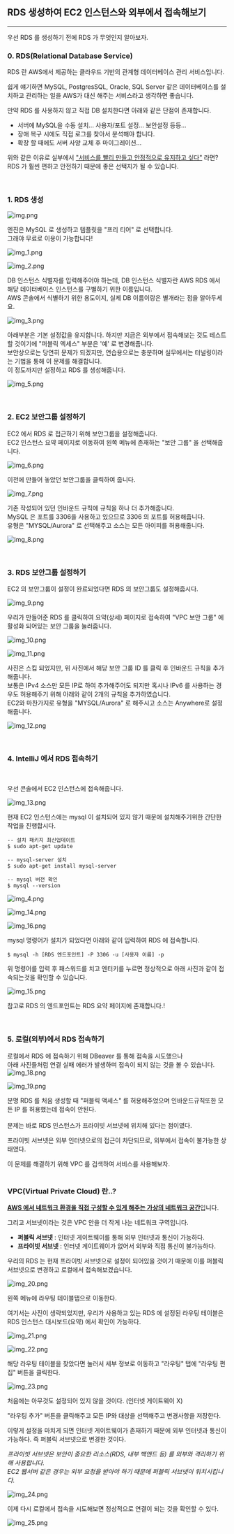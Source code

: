 ## RDS 생성하여 EC2 인스턴스와 외부에서 접속해보기

---  
우선 RDS 를 생성하기 전에 RDS 가 무엇인지 알아보자.

### 0. RDS(Relational Database Service) 
RDS 란 AWS에서 제공하는 클라우드 기반의 관계형 데이터베이스 관리 서비스입니다.  
  
쉽게 얘기하면 MySQL, PostgresSQL, Oracle, SQL Server 같은 데이터베이스를 설치하고 관리하는 일을 AWS가 대신 해주는 서비스라고 생각하면 좋습니다.  
 
만약 RDS 를 사용하지 않고 직접 DB 설치한다면 아래와 같은 단점이 존재합니다.  
- 서버에 MySQL을 수동 설치... 사용자/포트 설정... 보안설정 등등...
- 장애 복구 시에도 직접 로그를 찾아서 분석해야 합니다.
- 확장 할 때에도 서버 사양 교체 후 마이그레이션...
  
위와 같은 이유로 실부에서 <u>"서비스를 빨리 만들고 안정적으로 유지하고 싶다"</u> 라면? RDS 가 훨씬 편하고 안전하기 때문에 좋은 선택지가 될 수 있습니다.

<br>  

### 1. RDS 생성

![img.png](images/rds/rds_1.png)

엔진은 MySQL 로 생성하고 템플릿을 "프리 티어" 로 선택합니다.   
그래야 무료로 이용이 가능합니다!

![img_1.png](images/rds/rds_2.png)

![img_2.png](images/rds/rds_3.png)

DB 인스턴스 식별자를 입력해주어야 하는데, DB 인스턴스 식별자란 AWS RDS 에서 해당 데이터베이스 인스턴스를 구별하기 위한 이름입니다.  
AWS 콘솔에서 식별하기 위한 용도이지, 실제 DB 이름이랑은 별개라는 점을 알아두세요.

![img_3.png](images/rds/rds_4.png)

아래부분은 기본 설정값을 유지합니다. 하지만 지금은 외부에서 접속해보는 것도 테스트할 것이기에 "퍼블릭 엑세스" 부분은 '예' 로 변경해줍니다.  
보안상으로는 당연히 문제가 되겠지만, 연습용으로는 충분하며 실무에서는 터널링이라는 기법을 통해 이 문제를 해결합니다.  
이 정도까지만 설정하고 RDS 를 생성해줍니다. 

![img_5.png](images/rds/rds_6.png)

<br>
   
### 2. EC2 보안그룹 설정하기

EC2 에서 RDS 로 접근하기 위해 보안그룹을 설정해줍니다.  
EC2 인스턴스 요약 페이지로 이동하여 왼쪽 메뉴에 존재하는 "보안 그룹" 을 선택해줍니다.

![img_6.png](images/rds/rds_7.png)  

 이전에 만들어 놓았던 보안그룹을 클릭하여 줍니다.

![img_7.png](images/rds/rds_8.png)

기존 작성되어 있던 인바운드 규칙에 규칙을 하나 더 추가해줍니다.  
MySQL 은 포트를 3306을 사용하고 있으므로 3306 의 포트를 허용해줍니다.  
유형은 "MYSQL/Aurora" 로 선택해주고 소스는 모든 아이피를 허용해줍니다.

![img_8.png](images/rds/rds_9.png)

<br>
  
### 3. RDS 보안그룹 설정하기  
EC2 의 보안그룹이 설정이 완료되었다면 RDS 의 보안그룹도 설정해줍시다.

![img_9.png](images/rds/rds_10.png)

우리가 만들어준 RDS 를 클릭하여 요약(상세) 페이지로 접속하여 "VPC 보안 그룹" 에 활성화 되어있는 보안 그룹을 눌러줍니다.

![img_10.png](images/rds/rds_11.png)

![img_11.png](images/rds/rds_12.png)

사진은 스킵 되었지만, 위 사진에서 해당 보안 그룹 ID 를 클릭 후 인바운드 규칙을 추가해줍니다.  
보통은 IPv4 소스만 모든 IP로 하여 추가해주어도 되지만 혹시나 IPv6 를 사용하는 경우도 허용해주기 위해 아래와 같이 2개의 규칙을 추가하였습니다.  
EC2와 마찬가지로 유형을 "MYSQL/Aurora" 로 해주시고 소스는 Anywhere로 설정해줍니다.

![img_12.png](images/rds/rds_13.png)

<br>
  

### 4. IntelliJ 에서 RDS 접속하기  

<br>  

우선 콘솔에서 EC2 인스턴스에 접속해줍니다.

![img_13.png](images/rds/rds_14.png)

현재 EC2 인스턴스에는 mysql 이 설치되어 있지 않기 때문에 설치해주기위한 간단한 작업을 진행합시다.  

```angular2html
-- 설치 패키지 최신업데이트
$ sudo apt-get update

-- mysql-server 설치
$ sudo apt-get install mysql-server

-- mysql 버전 확인
$ mysql --version 
```
![img_4.png](images/rds/rds_5.png)

![img_14.png](images/rds/rds_15.png)

![img_16.png](images/rds/rds_17.png)

mysql 명령어가 설치가 되었다면 아래와 같이 입력하여 RDS 에 접속합니다.  
```angular2html
$ mysql -h [RDS 엔드포인트] -P 3306 -u [사용자 이름] -p
```
위 명령어를 입력 후 패스워드를 치고 엔터키를 누르면 정상적으로 아래 사진과 같이 접속되는것을 확인할 수 있습니다.  

![img_15.png](images/rds/rds_16.png)  

참고로 RDS 의 엔드포인트는 RDS 요약 페이지에 존재합니다.!
  
<br>  
  
### 5. 로컬(외부)에서 RDS 접속하기  
  
로컬에서 RDS 에 접속하기 위해 DBeaver 를 통해 접속을 시도했으나  
아래 사진들처럼 연결 실패 에러가 발생하며 접속이 되지 않는 것을 볼 수 있습니다.
![img_18.png](images/rds/rds_18.png)

![img_19.png](images/rds/rds_19.png)

분명 RDS 를 처음 생성할 때 "퍼블릭 액세스" 를 허용해주었으며 인바운드규칙또한 모든 IP 를 허용했는데 접속이 안된다.  
<br>
문제는 바로 RDS 인스턴스가 프라이빗 서브넷에 위치해 있다는 점이였다.  

프라이빗 서브넷은 외부 인터넷으로의 접근이 차단되므로, 외부에서 접속이 불가능한 상태였다.  

이 문제를 해결하기 위해 VPC 를 검색하여 서비스를 사용해보자.  
<br> 

### VPC(Virtual Private Cloud) 란..?  
  
<u>**AWS 에서 네트워크 환경을 직접 구성할 수 있게 해주는 가상의 네트워크 공간**</u>입니다.  

그리고 서브넷이라는 것은 VPC 안을 더 작게 나눈 네트워크 구역입니다.
- **퍼블릭 서브넷** : 인터넷 게이트웨이를 통해 외부 인터넷과 통신이 가능하다.
- **프라이빗 서브넷** : 인터넷 게이트웨이가 없어서 외부와 직접 통신이 불가능하다.

우리의 RDS 는 현재 프라이빗 서브넷으로 설정이 되어있을 것이기 때문에 이를 퍼블릭 서브넷으로 변경하고 로컬에서 접속해보겠습니다.

![img_20.png](images/rds/rds_20.png)

왼쪽 메뉴에 라우팅 테이블탭으로 이동한다. 

  여기서는 사진이 생략되었지만, 우리가 사용하고 있는 RDS 에 설정된 라우팅 테이블은 RDS 인스턴스 대시보드(요약) 에서 확인이 가능하다.

![img_21.png](images/rds/rds_21.png)

![img_22.png](images/rds/rds_22.png)

해당 라우팅 테이블을 찾았다면 눌러서 세부 정보로 이동하고 "라우팅" 탭에 "라우팅 편집" 버튼을 클릭한다.

![img_23.png](images/rds/rds_23.png)

처음에는 아무것도 설정되어 있지 않을 것이다. (인터넷 게이트웨이 X)  

"라우팅 추가" 버튼을 클릭해주고 모든 IP와 대상을 선택해주고 변경사항을 저장한다.  
 
이렇게 설정을 마치게 되면 인터넷 게이트웨이가 존재하기 때문에 외부 인터넷과 통신이 가능하다. 즉 퍼블릭 서브넷으로 변경한 것이다.  

*프라이빗 서브넷은 보안이 중요한 리소스(RDS, 내부 백엔드 등) 를 외부와 격리하기 위해 사용합니다.   
EC2 웹서버 같은 경우는 외부 요청을 받아야 하기 때문에 퍼블릭 서브넷이 위치시킵니다.*

![img_24.png](images/rds/rds_24.png)

이제 다시 로컬에서 접속을 시도해보면 정상적으로 연결이 되는 것을 확인할 수 있다.

![img_25.png](images/rds/rds_25.png)


























